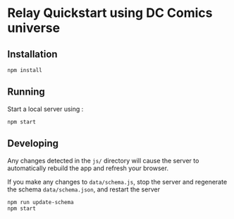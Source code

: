 # Relay Quickstart using DC Comics universe

## Installation

```
npm install
```

## Running

Start a local server using :

```
npm start
```

## Developing

Any changes detected in the `js/` directory will cause the server to automatically rebuild the app and refresh your browser.

If you make any changes to `data/schema.js`, stop the server and regenerate the schema `data/schema.json`, and restart the server

```
npm run update-schema
npm start
```
